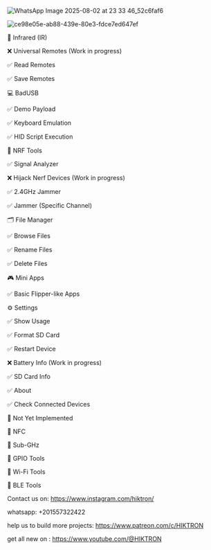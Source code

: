 
![WhatsApp Image 2025-08-02 at 23 33 46_52c6faf6](https://github.com/user-attachments/assets/f6f69546-7636-4b5a-8ea0-cbe0d977c6f9)


![ce98e05e-ab88-439e-80e3-fdce7ed647ef](https://github.com/user-attachments/assets/2637c95d-003a-45a1-95ac-b6e2210f10bc)


📡 Infrared (IR)

❌ Universal Remotes (Work in progress)

✅ Read Remotes

✅ Save Remotes

💻 BadUSB

✅ Demo Payload

✅ Keyboard Emulation

✅ HID Script Execution

📶 NRF Tools

✅ Signal Analyzer

❌ Hijack Nerf Devices (Work in progress)

✅ 2.4GHz Jammer

✅ Jammer (Specific Channel)

🗂️ File Manager

✅ Browse Files

✅ Rename Files

✅ Delete Files

🎮 Mini Apps

✅ Basic Flipper-like Apps

⚙️ Settings

✅ Show Usage

✅ Format SD Card

✅ Restart Device

❌ Battery Info (Work in progress)

✅ SD Card Info

✅ About

✅ Check Connected Devices

🧩 Not Yet Implemented

🔲 NFC

🔲 Sub-GHz

🔲 GPIO Tools

🔲 Wi-Fi Tools

🔲 BLE Tools


Contact us on: https://www.instagram.com/hiktron/

whatsapp: +201557322422

help us to build more projects: https://www.patreon.com/c/HIKTRON

get all new on : https://www.youtube.com/@HIKTRON
